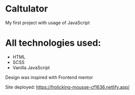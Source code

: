 # Caltulator

My first project with usage of JavaScript 

# All technologies used: 
- HTML
- SCSS
- Vanilla JavaScript 

Design was inspired with Frontend mentor

Site deployed: https://frolicking-mousse-cf1636.netlify.app/
